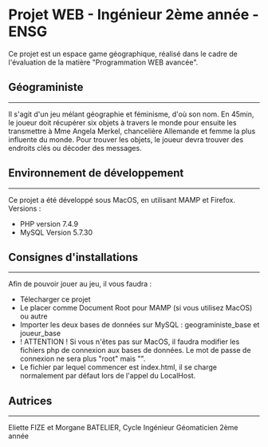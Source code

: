 # Projet WEB - Ingénieur 2ème année - ENSG
Ce projet est un espace game géographique, réalisé dans le cadre de l'évaluation de la matière "Programmation WEB avancée".
## Géograministe
***
Il s'agit d'un jeu mélant géographie et féminisme, d'où son nom.
En 45min, le joueur doit récupérer six objets à travers le monde pour ensuite les transmettre à Mme Angela Merkel, chancelière Allemande et femme la plus influente du monde.
Pour trouver les objets, le joueur devra trouver des endroits clés ou décoder des messages.
## Environnement de développement
***
Ce projet a été développé sous MacOS, en utilisant MAMP et Firefox.
Versions :
  - PHP version 7.4.9
  - MySQL Version 5.7.30
## Consignes d'installations
***
Afin de pouvoir jouer au jeu, il vous faudra :
  - Télecharger ce projet
  - Le placer comme Document Root pour MAMP (si vous utilisez MacOS) ou autre
  - Importer les deux bases de données sur MySQL : geograministe_base et joueur_base
  - ! ATTENTION !
  Si vous n'êtes pas sur MacOS, il faudra modifier les fichiers php de connexion aux bases de données. Le mot de passe de connexion ne sera plus "root" mais "".
  - Le fichier par lequel commencer est index.html, il se charge normalement par défaut lors de l'appel du LocalHost.
## Autrices
***
Eliette FIZE et Morgane BATELIER, Cycle Ingénieur Géomaticien 2ème année
